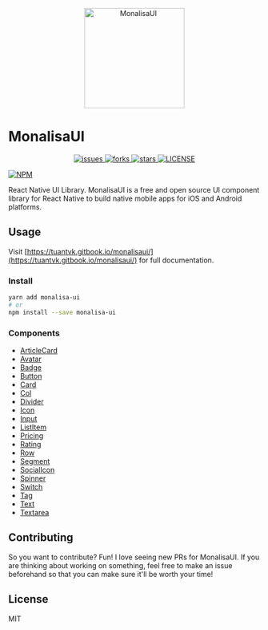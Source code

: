 <p align="center">
  <img
	  src="https://raw.githubusercontent.com/tuantvk/monalisa-ui/master/assets/monalisa-ui-logo.png"
		alt="MonalisaUI"
		width="200">
</p>


# MonalisaUI

<p align="center">
  <a href="https://github.com/tuantvk/monalisa-ui/issues">
    <img src="https://img.shields.io/github/issues/tuantvk/monalisa-ui.svg" alt="issues" />
  </a>
  <a href="https://github.com/tuantvk/monalisa-ui">
    <img src="https://img.shields.io/github/forks/tuantvk/monalisa-ui.svg" alt="forks" />
  </a>
  <a href="https://github.com/tuantvk/monalisa-ui">
    <img src="https://img.shields.io/github/stars/tuantvk/monalisa-ui.svg" alt="stars" />
  </a>
  <a href="https://github.com/tuantvk/monalisa-ui/blob/master/LICENSE">
    <img src="https://img.shields.io/github/license/tuantvk/monalisa-ui.svg" alt="LICENSE" />
  </a>
</p>

[![NPM](https://nodei.co/npm/monalisa-ui.png?downloads=true)](https://nodei.co/npm/monalisa-ui/)


React Native UI Library. 
MonalisaUI is a free and open source UI component library for React Native to build native mobile apps for iOS and Android platforms.


## Usage

Visit [https://tuantvk.gitbook.io/monalisaui/](https://tuantvk.gitbook.io/monalisaui/) for full documentation.


### Install

```bash
yarn add monalisa-ui
# or
npm install --save monalisa-ui
```

### Components

- [ArticleCard](https://tuantvk.gitbook.io/monalisaui/articlecard)
- [Avatar](https://tuantvk.gitbook.io/monalisaui/avatar)
- [Badge](https://tuantvk.gitbook.io/monalisaui/badge)
- [Button](https://tuantvk.gitbook.io/monalisaui/button)
- [Card](https://tuantvk.gitbook.io/monalisaui/card)
- [Col](https://tuantvk.gitbook.io/monalisaui/col)
- [Divider](https://tuantvk.gitbook.io/monalisaui/divider)
- [Icon](https://tuantvk.gitbook.io/monalisaui/icon)
- [Input](https://tuantvk.gitbook.io/monalisaui/input)
- [ListItem](https://tuantvk.gitbook.io/monalisaui/listitem)
- [Pricing](https://tuantvk.gitbook.io/monalisaui/pricing)
- [Rating](https://tuantvk.gitbook.io/monalisaui/rating)
- [Row](https://tuantvk.gitbook.io/monalisaui/row)
- [Segment](https://tuantvk.gitbook.io/monalisaui/segment)
- [SocialIcon](https://tuantvk.gitbook.io/monalisaui/socialicon)
- [Spinner](https://tuantvk.gitbook.io/monalisaui/spinner)
- [Switch](https://tuantvk.gitbook.io/monalisaui/switch)
- [Tag](https://tuantvk.gitbook.io/monalisaui/tag)
- [Text](https://tuantvk.gitbook.io/monalisaui/text)
- [Textarea](https://tuantvk.gitbook.io/monalisaui/textarea)


## Contributing

So you want to contribute? Fun! I love seeing new PRs for MonalisaUI. If you are thinking about working on something, feel free to make an issue beforehand so that you can make sure it'll be worth your time!


## License

MIT